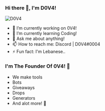 ### Hi there 👋, I'm D0V4!

<p align="left"> <img src="https://gpvc.arturio.dev/user" alt="D0V4" /> </p>

- 🔭 I’m currently working on 0V4!
- 🌱 I’m currently learning Coding!
- 💬 Ask me about anything!
- 📫 How to reach me: Discord | D0V4#0004
- ⚡ Fun fact: I'm Lebanese..

### I'm The Founder Of 0V4! 🤗
- We make tools
- Bots
- Giveaways
- Drops
- Generators
- And alot more! 💙

